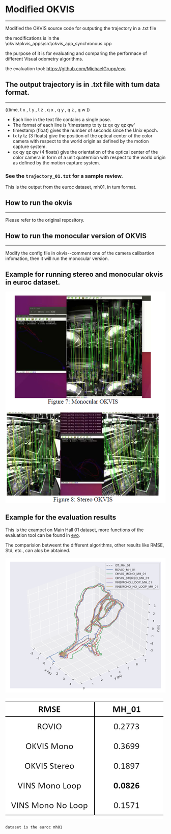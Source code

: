 # Modified OKVIS
---

Modified the OKVIS source code for outputing the trajectory in a .txt file

the modifications is in the \okvis\okvis_apps\src\okvis_app_synchronous.cpp

the purpose of it is for evaluating and comparing the performace of different Visual odometry algorithms.

the evaluation tool: https://github.com/MichaelGrupp/evo


## The output trajectory is in .txt file with tum data format.
---

((time, t x , t y , t z , q x , q y , q z , q w ))

* Each line in the text file contains a single pose.
* The format of each line is 'timestamp tx ty tz qx qy qz qw'
* timestamp (float) gives the number of seconds since the Unix epoch.
* tx ty tz (3 floats) give the position of the optical center of the color camera with respect to the world origin as defined by the motion capture system.
* qx qy qz qw (4 floats) give the orientation of the optical center of the color camera in form of a unit quaternion with respect to the world origin as defined by the motion capture system.

### See the `trajectory_01.txt` for a sample review.

This is the output from the euroc dataset, mh01, in tum format.

## How to run the okvis
---

Please refer to the original repository.

## How to run the monocular version of OKVIS
---

Modify the config file in okvis--comment one of the camera calibartion infomation, then it will run the monocular version.

## Example for running stereo and monocular okvis in euroc dataset.

![image](https://github.com/SidSong01/modifiedOKVIS/blob/master/example.png)

## Example for the evaluation results

This is the exampel on Main Hall 01 dataset, more functions of the evaluation tool can be found in [evo](https://github.com/MichaelGrupp/evo).

The comparision betweent the different algorithms, other results like RMSE, Std, etc., can alos be abtained.

![image2](https://github.com/SidSong01/modifiedOKVIS/blob/master/MH_01.png)


![image2](https://github.com/SidSong01/modifiedOKVIS/blob/master/RMSE.png)

```
dataset is the euroc mh01
```

